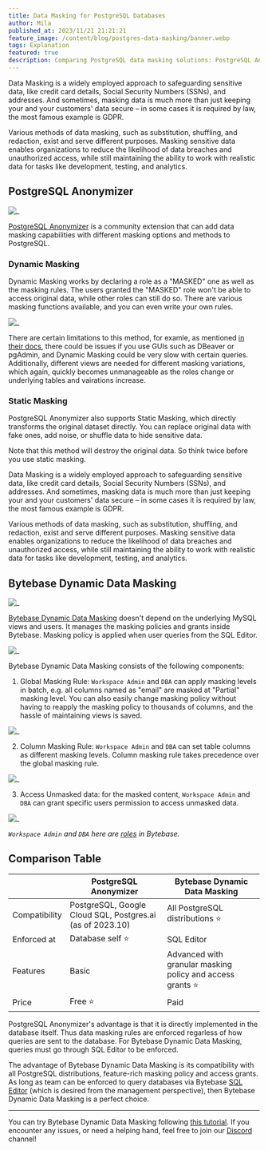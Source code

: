 ```yaml
---
title: Data Masking for PostgreSQL Databases
author: Mila
published_at: 2023/11/21 21:21:21
feature_image: /content/blog/postgres-data-masking/banner.webp
tags: Explanation
featured: true
description: Comparing PostgreSQL data masking solutions: PostgreSQL Anonymizer and Bytebase Dynamic Data Masking. 
---
```


Data Masking is a widely employed approach to safeguarding sensitive data, like credit card details, Social Security Numbers (SSNs), and addresses. And sometimes, masking data is much more than just keeping your and your customers' data secure – in some cases it is required by law, the most famous example is GDPR.

Various methods of data masking, such as substitution, shuffling, and redaction, exist and serve different purposes. Masking sensitive data enables organizations to reduce the likelihood of data breaches and unauthorized access, while still maintaining the ability to work with realistic data for tasks like development, testing, and analytics.

## PostgreSQL Anonymizer

![_](/content/blog/postgres-data-masking/postgresql-anonymizer.webp)

[PostgreSQL Anonymizer](https://www.postgresql.org/about/news/postgresql-anonymizer-10-privacy-by-design-for-postgres-2452/) is a community extension that can add data masking capabilities with different masking options and methods to PostgreSQL.

### Dynamic Masking

Dynamic Masking works by declaring a role as a "MASKED" one as well as the masking rules. The users granted the "MASKED" role won't be able to access original data, while other roles can still do so. There are various masking functions available, and you can even write your own rules.

![_](/content/blog/postgres-data-masking/dynamic-masking.webp)

There are certain limitations to this method, for examle, as mentioned [in their docs](https://postgresql-anonymizer.readthedocs.io/en/latest/dynamic_masking/#limitations), there could be issues if you use GUIs such as DBeaver or pgAdmin, and Dynamic Masking could be very slow with certain queries. Additionally, different views are needed for different masking variations, which again, quickly becomes unmanageable as the roles change or underlying tables and vairations increase.

### Static Masking

PostgreSQL Anonymizer also supports Static Masking, which directly transforms the original dataset directly. You can replace original data with fake ones, add noise, or shuffle data to hide sensitive data.

Note that this method will destroy the original data. So think twice before you use static masking.

Data Masking is a widely employed approach to safeguarding sensitive data, like credit card details, Social Security Numbers (SSNs), and addresses. And sometimes, masking data is much more than just keeping your and your customers' data secure – in some cases it is required by law, the most famous example is GDPR.

Various methods of data masking, such as substitution, shuffling, and redaction, exist and serve different purposes. Masking sensitive data enables organizations to reduce the likelihood of data breaches and unauthorized access, while still maintaining the ability to work with realistic data for tasks like development, testing, and analytics.

## Bytebase Dynamic Data Masking

![_](/content/blog/mysql-data-masking/bytebase-masking.webp)

[Bytebase Dynamic Data Masking](/docs/security/data-masking/overview/) doesn't depend on the underlying MySQL views and users.
It manages the masking policies and grants inside Bytebase. Masking policy is applied when user queries from the SQL Editor.

![_](/content/blog/mysql-data-masking/bytebase-sql-editor.webp)

Bytebase Dynamic Data Masking consists of the following components:

1. Global Masking Rule: `Workspace Admin` and `DBA` can apply masking levels in batch, e.g. all columns named as "email" are masked at "Partial" masking level. You can also easily change masking policy without having to reapply the masking policy to thousands of columns, and the hassle of maintaining views is saved.

![_](/content/blog/mysql-data-masking/bytebase-global-masking.webp)

2. Column Masking Rule: `Workspace Admin` and `DBA` can set table columns as different masking levels. Column masking rule takes precedence over the global masking rule.

![_](/content/blog/mysql-data-masking/bytebase-column-level-masking.webp)

3. Access Unmasked data: for the masked content, `Workspace Admin` and `DBA` can grant specific users permission to access unmasked data.

![_](/content/blog/mysql-data-masking/bytebase-masking-grant-access.webp)

_`Workspace Admin` and `DBA` here are [roles](/docs/concepts/roles-and-permissions/) in Bytebase._

## Comparison Table

|               | PostgreSQL Anonymizer | Bytebase Dynamic Data Masking                               |
| ------------- | --------------------- |----------------------------------------------------------- |
| Compatibility | PostgreSQL, Google Cloud SQL, Postgres.ai (as of 2023.10)       | All PostgreSQL distributions ⭐️                                 |
| Enforced at   | Database self ⭐️                    | SQL Editor                                                  |
| Features      | Basic                                | Advanced with granular masking policy and access grants ⭐️ |
| Price         | Free ⭐️                                 | Paid                                                        |

PostgreSQL Anonymizer's advantage is that it is directly implemented in the database itself. Thus data masking rules
are enforced regarless of how queries are sent to the database. For Bytebase Dynamic Data Masking, queries must go through SQL Editor to be enforced.

The advantage of Bytebase Dynamic Data Masking is its compatibility with all PostgreSQL distributions, feature-rich masking policy and access grants.
As long as team can be enforced to query databases via Bytebase [SQL Editor](/sql-editor) (which is desired from the management perspective), then Bytebase Dynamic Data Masking is a perfect choice.

---

You can try Bytebase Dynamic Data Masking following [this tutorial](/docs/tutorials/data-masking/). If you encounter any issues, or need a helping hand, feel free to join our [Discord](https://discord.com/invite/huyw7gRsyA) channel!
